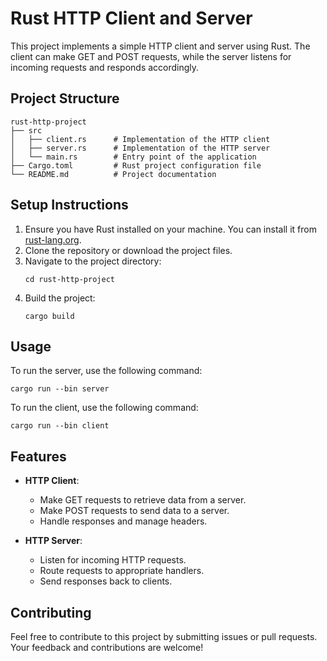 # Rust HTTP Client and Server

This project implements a simple HTTP client and server using Rust. The client can make GET and POST requests, while the server listens for incoming requests and responds accordingly.

## Project Structure

```
rust-http-project
├── src
│   ├── client.rs      # Implementation of the HTTP client
│   ├── server.rs      # Implementation of the HTTP server
│   └── main.rs        # Entry point of the application
├── Cargo.toml         # Rust project configuration file
└── README.md          # Project documentation
```

## Setup Instructions

1. Ensure you have Rust installed on your machine. You can install it from [rust-lang.org](https://www.rust-lang.org/).
2. Clone the repository or download the project files.
3. Navigate to the project directory:
   ```
   cd rust-http-project
   ```
4. Build the project:
   ```
   cargo build
   ```

## Usage

To run the server, use the following command:
```
cargo run --bin server
```

To run the client, use the following command:
```
cargo run --bin client
```

## Features

- **HTTP Client**: 
  - Make GET requests to retrieve data from a server.
  - Make POST requests to send data to a server.
  - Handle responses and manage headers.

- **HTTP Server**: 
  - Listen for incoming HTTP requests.
  - Route requests to appropriate handlers.
  - Send responses back to clients.

## Contributing

Feel free to contribute to this project by submitting issues or pull requests. Your feedback and contributions are welcome!